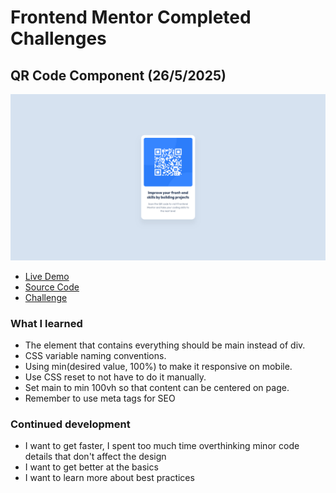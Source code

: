 # Frontend Mentor Completed Challenges

## QR Code Component (26/5/2025)
[![QR Code Component preview](./qr-code-component/preview.png)](https://mihaelshneyderis.github.io/frontend-mentor-challenges/qr-code-component/code/)

- [Live Demo](https://mihaelshneyderis.github.io/frontend-mentor-challenges/qr-code-component/code/)
- [Source Code](https://github.com/mihaelshneyderis/frontend-mentor-challenges/tree/main/qr-code-component)
- [Challenge](https://www.frontendmentor.io/challenges/qr-code-component-iux_sIO_H)

### What I learned
- The element that contains everything should be main instead of div.
- CSS variable naming conventions.
- Using min(desired value, 100%) to make it responsive on mobile.
- Use CSS reset to not have to do it manually.
- Set main to min 100vh so that content can be centered on page.
- Remember to use meta tags for SEO
### Continued development
- I want to get faster, I spent too much time overthinking minor code details that don't affect the design
- I want to get better at the basics
- I want to learn more about best practices
<!--
---
## Challenge Name (Date)
[![Challenge preview](./challenge-folder/preview.png)](https://mihaelshneyderis.github.io/frontend-mentor-challenges/challenge-folder/code/)
- [Live Demo](https://mihaelshneyderis.github.io/frontend-mentor-challenges/challenge-folder/code/)
- [Source Code](https://github.com/mihaelshneyderis/frontend-mentor-challenges/tree/main/challenge-folder)
### What I learned
-
### Continued development
-
-->
